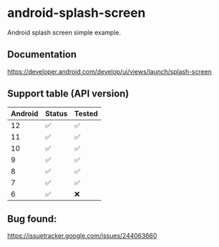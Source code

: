 # android-splash-screen
Android splash screen simple example.


## Documentation
https://developer.android.com/develop/ui/views/launch/splash-screen

## Support table (API version)

| Android | Status | Tested |
|---------|--------|--------|
| 12 | ✅ | ✅
| 11 | ✅ | ✅
| 10 | ✅ | ✅
| 9 | ✅ | ✅
| 8 | ✅ | ✅
| 7 | ✅ | ✅
| 6 | ✅ | ❌

## Bug found:
https://issuetracker.google.com/issues/244063660
